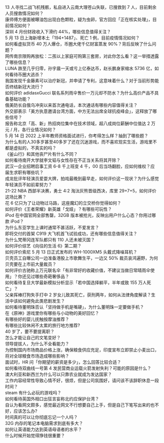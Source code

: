 13 人寻找二战飞机残骸，私自进入云南大理苍山失联，已搜救到 7 人，目前剩余人员搜救情况如何？  
康师傅方便面被曝油包出现白色颗粒，疑为虫卵，官方回应「正在核实处理」，目前情况如何？  
深圳 4 月份财政收入下滑约 44%，哪些信息值得关注？  
5 月 13 日上海新增本土「194+1487」、死亡 1 例，目前疫情情况如何？  
如何看虚拟货币 40 万人爆仓，币圈大佬千亿财富蒸发 90%？背后反映了什么问题？  
网传南京限购再放松：二孩以上家庭可购第三套房，对此你怎么看？这一举措透露了哪些信息？  
LUNA 跌至几乎归零，孙宇晨一天或亏上亿泰达币，赵长鹏身家缩水 5736 亿，如何看待币圈大逃杀？  
我国发现千金藤素可以治疗新冠，并申请了专利，这意味着什么？对于当前形势能否终结新冠大流行？  
如何评价 adidasxGucci 联名系列雨伞售价一万元却不防水？为什么高价产品不具备基础功能？  
俄美防长自俄乌冲突以来首次通电话，本次通话有哪些内容值得关注？  
外交部表示「美方执意邀请台湾方面，中方无法出席全球抗疫峰会」，这释放了哪些信号？  
报告称北京「高、新」热招岗位集中在技术领域，超八成岗位薪酬中位值达 2 万元 / 月，各行业情况如何？  
5 月 14 日 2022 上半年教师资格面试进行，你考得怎么样？抽到了哪些题？  
为什么有的人30多岁甚至40多岁了还在沉迷游戏，而不喜欢现实生活，游戏里不都是虚拟的，不真实的吗？  
《釜山行》和其他丧尸片有什么不同？  
如何看待南开大学就李文韬与女性存在不正当关系将其开除？  
武汉一企业招聘启事工资 6-8 千上班变 4 千，00 后当场翻脸，应如何维权？应届生求职有哪些坑？  
成龙批评年轻演员爱耍大牌，拍戏最晚到最早走，如何评价这一现状？为什么感觉年轻演员不如前辈努力？  
21-22 NBA 西部半决赛，勇士 4:2 淘汰灰熊晋级西决，库里 29+7+5，如何评价这场比赛？  
花 6 亿只为了让动物过马路，这座魔幻的立交桥你觉得如何？  
如何评价《王者荣耀》新英雄「戈娅」？有哪些可玩性？  
iPod 在中国官网全部售罄，32GB 版本被抢光，反映出用户什么心态？你用过哪款 iPod？  
为什么东亚学生上课时通常不甚活跃，不爱发言？  
即将交付的首架 C919 大飞机首飞试验成功，还有哪些信息值得关注？  
为什么梵蒂冈连军队都只有 110 人还未被灭国？  
如何评价综艺《向往的生活 6》第二期？  
如何评价索尼 5 月 13 日正式发布的 WH-1000XM5 头戴式降噪耳机？  
贝壳员工自曝公司一边准备港股上市歌舞生平，一边又 50% 裁员哀鸿遍野，为何贝壳要在上市前大量裁员？  
如何评价古驰称上万元联名伞「有非常好的收藏价值，不建议当做日常晴雨伞使用」？你还见过哪些奇葩奢侈品？  
如何看待复旦大学最新模拟分析显示「若中国选择躺平，半年或致 155 万人死亡」？  
父亲挥棒打狗失手打中 2 岁女儿致其死亡，获刑两年，如何从法律角度解读？生活中该如何避免此类悲剧发生？  
如何看待董明珠否认「坚持做手机是嘴硬」，为什么董明珠一定要做手机？  
在《原神》游戏里你有哪些与小动物的美好回忆？  
有哪些好的婴儿抚触按摩油推荐？  
有哪些比较休闲不太累的旅行地方推荐?  
40 岁了，要不要提离职？  
怎么才能让自己的文笔变好？  
领导提拔人，为什么不全看能力？  
为控制国内市场商品价格上涨，确保粮食供应充足，印度宣布立即禁止小麦出口，将对全球粮食市场造成哪些影响？  
面试时，HR 问「你期望的薪资是多少」，怎么回答比较合适？  
如何看待双曲线一号第 4 发民营商业运载火箭发射失利？可能的原因是什么？  
澳大利亚和新西兰为什么可以只靠农业就成为发达国家？  
工作内容经常性导致心情不好，很烦，但是公司氛围好，请问该不该辞职休息一段时间？  
steam 有什么必玩的游戏吗？  
如何看待英国外相口出狂言妄称北约应保护台湾？  
自认为看网文颇多，感觉最近网文不行想要自己上手，但是自己下笔写出来的也不好，应该怎么办?  
时间真的可以让你彻底忘记一个人吗？  
32G 内存的笔记本电脑需求到底有多大？  
如何让英语能力达到英语母语者的水平？  
什么时候开始觉得挣钱很重要？  
